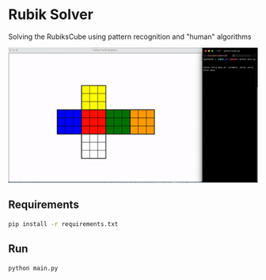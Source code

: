# Rubik Solver

Solving the RubiksCube using pattern recognition and "human" algorithms

![](.rubik.gif)

## Requirements
```bash
pip install -r requirements.txt
```

## Run
```bash
python main.py
```

